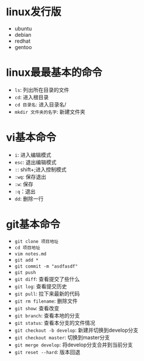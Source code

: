 # linux发行版
- ubuntu
- debian
- redhat
- gentoo

# linux最最基本的命令
- `ls`: 列出所在目录的文件
- `cd`: 进入根目录
- `cd 目录名`: 进入目录名/
- `mkdir 文件夹的名字`: 新建文件夹

# vi基本命令
- `i`: 进入编辑模式
- `esc`: 退出编辑模式
- `:`: shift+;进入控制模式
- `:wq`: 保存退出
- `:w`: 保存
- `:q`：退出
- `dd`: 删除一行

# git基本命令
- `git clone 项目地址`
- `cd 项目地址`
- `vim notes.md`
- `git add *`
- `git commit -m "asdfasdf"`
- `git push`
- `git diff`: 查看提交了些什么
- `git log`: 查看提交历史
- `git pull`: 拉下来最新的代码
- `git rm filename`: 删除文件
- `git show`: 查看改变
- `git branch`: 查看本地的分支
- `git status`: 查看本分支的文件情况
- `git checkout -b develop`: 新建并切换到develop分支
- `git checkout master`: 切换到master分支
- `git merge develop`: 将develop分支合并到当前分支
- `git reset --hard`: 版本回退

